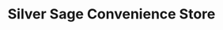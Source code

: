 ---
title: "Silver Sage Convenience Store"
url: /vernon/silver-sage-convenience-store/
shop: Lebensmittel
---